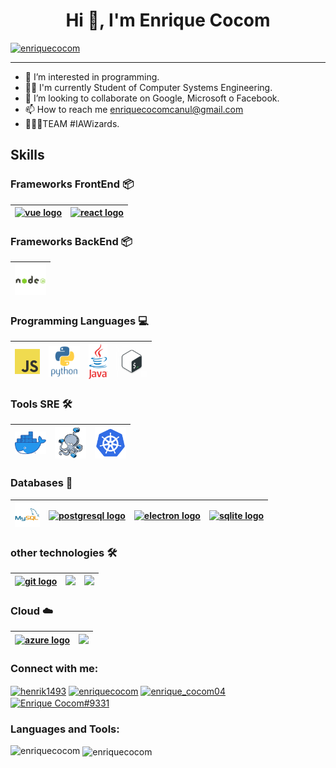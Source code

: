 <h1 align="center">Hi 👋, I'm Enrique Cocom</h1>



<p align="left"> <a href="https://github.com/ryo-ma/github-profile-trophy"><img src="https://github-profile-trophy.vercel.app/?username=enriquecocom" alt="enriquecocom" /></a> </p>

-------------

- 👀 I’m interested in programming.
- 👨‍💻 I'm currently Student of Computer Systems Engineering.
- 💞️ I’m looking to collaborate on Google, Microsoft o Facebook.
- 📫 How to reach me enriquecocomcanul@gmail.com
- 🧙‍♂️✨TEAM #IAWizards.


## Skills

### Frameworks FrontEnd :package:
| [<img src="https://cdn.worldvectorlogo.com/logos/vue-9.svg" alt="vue logo" width="40">](https://vuejs.org/)| [<img src="https://cdn.worldvectorlogo.com/logos/react-2.svg" alt="react logo" width="40">](https://es.reactjs.org/)|
| --------------------------------------------------------------------------| ---------------------------------------------------------------------------- |

### Frameworks BackEnd :package:
| [<img src="assets/node.svg" alt="node logo" width="50">](https://nodejs.org/es/) |
|-----------------------------------------------|

### Programming Languages :computer:

| [<img src="assets/javascript.png" alt="js logo" width="40">](https://developer.mozilla.org/en-US/docs/Web/JavaScript) | [<img src="assets/python3.svg" alt="python logo" width="50">](https://www.python.org/) | [<img src="assets/java.png" alt="ts logo" width="30">](https://www.java.com/es/) | [<img src="assets/bash.png" alt="bash logo" width="50">](https://www.gnu.org/software/bash/) |
| --------------------------------------------------------------------------------------------------------------------- | ------------------------------------------------------------------------------------- | -------------------------------------------------------------------------------- | --------------------------------------------------------------------------- | 


### Tools SRE 🛠️
| [<img src="assets/docker.png" alt="docker logo" width="50">](https://www.docker.com/) | [<img src="assets/docker-compose-mini.png" alt="compose logo" width="50">](https://docs.docker.com/compose/) | [<img src="assets/kubernetes01.png" alt="kubernetes logo" width="50">](https://kubernetes.io/es/docs/concepts/overview/what-is-kubernetes/) 
|---------------------------------------------------------------------------------------|-------------------------------------------------------------------------|------------------------ |

### Databases :floppy_disk:


| [<img src="https://raw.githubusercontent.com/devicons/devicon/master/icons/mysql/mysql-original-wordmark.svg" alt="mysql logo" width="40">](https://www.mysql.com/)| [<img src="https://upload.wikimedia.org/wikipedia/commons/2/29/Postgresql_elephant.svg" alt="postgresql logo" width="40">](https://www.postgresql.org/) | [<img src="https://www.svgrepo.com/show/331488/mongodb.svg" alt="electron logo" width="40">](https://www.mongodb.com/es) | [<img src="https://cdn.worldvectorlogo.com/logos/sqlite.svg" alt="sqlite logo" width="70">](https://www.sqlite.org/index.html) |
| -------------------------------------------------------------------------- | ---------------------------------------------------------------------------- | -------------------------------------------------------------------------- |---------------------------------------------------------|

### other technologies  :hammer_and_wrench:
| [<img src="https://www.vectorlogo.zone/logos/git-scm/git-scm-icon.svg" alt="git logo" width="40">](https://git-scm.com/) | [<img src="https://cdn.worldvectorlogo.com/logos/visual-studio-code-1.svg" width="40">](https://code.visualstudio.com/) |[<img src="https://res.cloudinary.com/postman/image/upload/t_team_logo/v1629869194/team/2893aede23f01bfcbd2319326bc96a6ed0524eba759745ed6d73405a3a8b67a8" width="40">](https://www.postman.com/) |
| ---------------------------------------------------------------------------- | -------------------------------------------------------------------------- | -------------------------------- |


### Cloud :cloud:

| [<img src="https://www.vectorlogo.zone/logos/microsoft_azure/microsoft_azure-icon.svg" alt="azure logo" width="40">](https://azure.microsoft.com/en-in) | [<img src="https://upload.wikimedia.org/wikipedia/commons/thumb/9/93/Amazon_Web_Services_Logo.svg/1920px-Amazon_Web_Services_Logo.svg.png" width="40">](https://aws.amazon.com/es/)
| ---------------------------------------------------------------------------- | -------------------------------------------------------------------------- | 


<h3 align="left">Connect with me:</h3>
<p align="left">
<a href="https://twitter.com/Henrik1493" target="blank"><img align="center" src="https://raw.githubusercontent.com/rahuldkjain/github-profile-readme-generator/master/src/images/icons/Social/twitter.svg" alt="henrik1493" height="30" width="40" /></a>
<a href="https://www.linkedin.com/in/enriquecocom/" target="blank"><img align="center" src="https://raw.githubusercontent.com/rahuldkjain/github-profile-readme-generator/master/src/images/icons/Social/linked-in-alt.svg" alt="enriquecocom" height="30" width="40" /></a>
<a href="https://www.instagram.com/enrique_cocom04/" target="blank"><img align="center" src="https://raw.githubusercontent.com/rahuldkjain/github-profile-readme-generator/master/src/images/icons/Social/instagram.svg" alt="enrique_cocom04" height="30" width="40" /></a>
<a href="https://www.twitch.tv/enriquecocom04" target="blank"><img align="center" src="https://github.com/rahuldkjain/github-profile-readme-generator/blob/master/src/images/icons/Social/twitch.svg" alt="Enrique Cocom#9331" height="30" width="40" /></a> 
</p>



<h3 align="left">Languages and Tools:</h3>


<p><img align="left" src="https://github-readme-stats.vercel.app/api/top-langs?username=enriquecocom&show_icons=true&locale=en&layout=compact" alt="enriquecocom" /></p>

<p>&nbsp;<img align="center" src="https://github-readme-stats.vercel.app/api?username=enriquecocom&show_icons=true&locale=en" alt="enriquecocom" /></p>

<!--
**EnriqueCocom/enriquecocom** is a ✨ _special_ ✨ repository because its `README.md` (this file) appears on your GitHub profile.
-->

